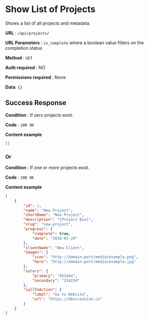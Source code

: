 # Show List of Projects

Shows a list of all projects and metadata.

**URL** : `/api/projects/`

**URL Parameters** : `is_complete` where a boolean value filters on the completion status

**Method** : `GET`

**Auth required** : NO

**Permissions required** : None

**Data**: `{}`

## Success Response

**Condition** : If zero projects exist.

**Code** : `200 OK`

**Content example**

```json
[]
```

### Or

**Condition** : If one or more projects exist.

**Code** : `200 OK`

**Content example**

```json
[
    {
        "id": 1,
        "name": "New Project",
        "shortName": "New Project",
        "description": "[Project Bio]",
        "slug": "new-project",
        "progress": {
            "complete": true,
            "date": "2020-03-29"
        },
        "clientName": "New Client",
        "images": {
            "icon": "http://domain:port/media/example.png",
            "hero": "http://domain:port/media/example.jpg"
        },
        "colors": {
            "primary": "455a64",
            "secondary": "234234"
        },
        "callToAction": {
            "label": "Go to Website",
            "url": "https://bbncreative.co"
        }
    }
]
```
